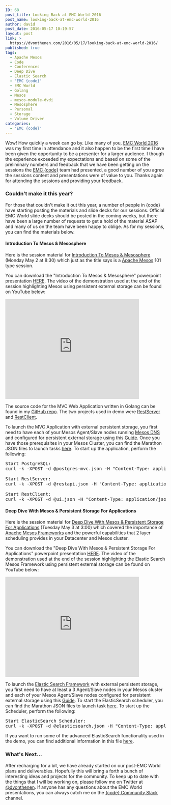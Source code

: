 ```yaml
---
ID: 68
post_title: Looking Back at EMC World 2016
post_name: looking-back-at-emc-world-2016
author: david
post_date: 2016-05-17 10:19:57
layout: post
link: >
  https://dvonthenen.com/2016/05/17/looking-back-at-emc-world-2016/
published: true
tags:
  - Apache Mesos
  - Code
  - Conferences
  - Deep Dive
  - Elastic Search
  - 'EMC {code}'
  - EMC World
  - Golang
  - Mesos
  - mesos-module-dvdi
  - Mesosphere
  - Personal
  - Storage
  - Volume Driver
categories:
  - 'EMC {code}'
---
```

<p>Wow! How quickly a week can go by. Like many of you, <a href="http://www.emcworld.com/index.htm">EMC World 2016</a> was my first time in attendance and it also happen to be the first time I have been given the opportunity to be a presenter for a larger audience. I though the experience exceeded my expectations and based on some of the preliminary numbers and feedback that we have been getting on the sessions the <a href="http://emccode.com/">EMC {code}</a> team had presented, a good number of you agree the sessions content and presentations were of value to you. Thanks again for attending the sessions and providing your feedback.</p>

<h3>Couldn't make it this year?</h3>

<p>For those that couldn't make it out this year, a number of people in {code} have starting posting the materials and slide decks for our sessions. Official EMC World slide decks should be posted in the coming weeks, but there have been a large number of requests to get a hold of the material ASAP and many of us on the team have been happy to oblige. As for my sessions, you can find the materials below.</p>

<h4>Introduction To Mesos &amp; Mesosphere</h4>

<p>Here is the session material for <a href="https://www.emcworldonline.com/2016/connect/sessionDetail.ww?SESSION_ID=2714">Introduction To Mesos &amp; Mesosphere</a> (Monday May 2 at 8:30) which just as the title says is a <a href="http://mesos.apache.org/">Apache Mesos</a> 101 type session.</p>

<p>You can download the "Introduction To Mesos &amp; Mesosphere" powerpoint presentation <a href="https://github.com/dvonthenen/proposals/raw/master/2016_EMCW/code.08%20Introduction%20to%20Mesos%20and%20Mesosphere.pptx">HERE</a>. The video of the demonstration used at the end of the session highlighting Mesos using persistent external storage can be found on YouTube below:</p>

<iframe width="420" height="315" src="https://www.youtube.com/embed/W353f2YVK9Y" frameborder="0" allowfullscreen></iframe>

<p>The source code for the MVC Web Application written in Golang can be found in my <a href="https://github.com/dvonthenen/goprojects">GitHub repo</a>. The two projects used in demo were <a href="https://github.com/dvonthenen/goprojects/tree/master/src/restserver">RestServer</a> and <a href="https://github.com/dvonthenen/goprojects/tree/master/src/restclient">RestClient</a>.</p>

<p>To launch the MVC Application with external persistent storage, you first need to have each of your Mesos Agent/Slave nodes running <a href="http://mesosphere.github.io/mesos-dns/">Mesos DNS</a> and configured for persistent external storage using this <a href="http://dvonthenen.com/2016/03/08/mesos-module-dvdi-installation-walkthrough/">Guide</a>. Once you have those prerequisites in your Mesos Cluster, you can find the Marathon JSON files to launch tasks <a href="https://github.com/dvonthenen/junkyard/tree/master/mesos/EMCW2016">here</a>. To start up the application, perform the following:</p>

<pre>Start PostgreSQL:
curl -k -XPOST -d @postgres-mvc.json -H "Content-Type: application/json" YourMarathonIP:8080/v2/apps

Start RestServer:
curl -k -XPOST -d @restapi.json -H "Content-Type: application/json" YourMarathonIP:8080/v2/apps

Start RestClient:
curl -k -XPOST -d @ui.json -H "Content-Type: application/json" YourMarathonIP:8080/v2/apps
</pre>

<h4>Deep Dive With Mesos &amp; Persistent Storage For Applications</h4>

<p>Here is the session material for <a href="https://www.emcworldonline.com/2016/connect/sessionDetail.ww?SESSION_ID=2720">Deep Dive With Mesos &amp; Persistent Storage For Applications</a> (Tuesday May 3 at 3:00) which covered the importance of <a href="http://mesos.apache.org/documentation/latest/frameworks/">Apache Mesos Frameworks</a> and the powerful capabilities that 2 layer scheduling provides in your Datacenter and Mesos cluster.</p>

<p>You can download the "Deep Dive With Mesos &amp; Persistent Storage For Applications" powerpoint presentation <a href="https://github.com/dvonthenen/proposals/raw/master/2016_EMCW/code.14%20Deep%20Dive%20with%20Mesos%20and%20Persistent%20Storage%20for%20Applications.pptx">HERE</a>. The video of the demonstration used at the end of the session highlighting the Elastic Search Mesos Framework using persistent external storage can be found on YouTube below:</p>

<iframe width="420" height="315" src="https://www.youtube.com/embed/UewRlc0ZWZ8" frameborder="0" allowfullscreen></iframe>

<p>To launch the <a href="https://github.com/mesos/elasticsearch">Elastic Search Framework</a> with external persistent storage, you first need to have at least a 3 Agent/Slave nodes in your Mesos cluster and each of your Mesos Agent/Slave nodes configured for persistent external storage using this <a href="http://dvonthenen.com/2016/03/08/mesos-module-dvdi-installation-walkthrough/">Guide</a>. To start the ElasticSearch scheduler, you can find the Marathon JSON files to launch task <a href="https://github.com/dvonthenen/junkyard/tree/master/mesos/EMCW2016">here</a>. To start up the Scheduler, perform the following:</p>

<pre>Start ElasticSearch Scheduler:
curl -k -XPOST -d @elasticsearch.json -H "Content-Type: application/json" YourMarathonIP:8080/v2/apps
</pre>

<p>If you want to run some of the advanced ElasticSearch functionality used in the demo, you can find additional information in this file <a href="https://github.com/dvonthenen/junkyard/blob/master/mesos/EMCW2016/start.txt">here</a>.</p>

<h3>What's Next...</h3>

<p>After recharging for a bit, we have already started on our post-EMC World plans and deliverables. Hopefully this will bring a forth a bunch of interesting ideas and projects for the community. To keep up to date with the things that I will be working on, please follow me on Twitter at <a href="https://twitter.com/dvonthenen">@dvonthenen</a>. If anyone has any questions about the EMC World presentations, you can always catch me on the <a href="https://codecommunity.slack.com/">{code} Community Slack</a> channel.</p>
